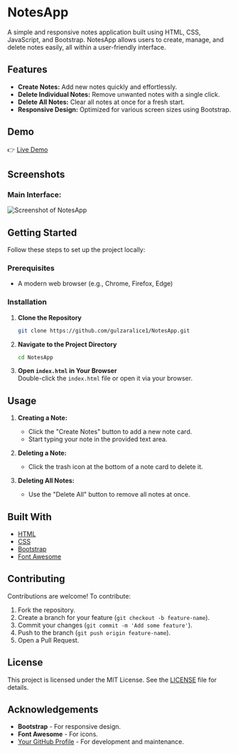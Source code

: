 # NotesApp

A simple and responsive notes application built using HTML, CSS, JavaScript, and Bootstrap. NotesApp allows users to create, manage, and delete notes easily, all within a user-friendly interface.

## Features

- **Create Notes:** Add new notes quickly and effortlessly.
- **Delete Individual Notes:** Remove unwanted notes with a single click.
- **Delete All Notes:** Clear all notes at once for a fresh start.
- **Responsive Design:** Optimized for various screen sizes using Bootstrap.

## Demo

👉 [Live Demo](https://gulzaralice1.github.io/NotesApp/)

## Screenshots

### Main Interface:
![Screenshot of NotesApp](screenshot.png)

## Getting Started

Follow these steps to set up the project locally:

### Prerequisites

- A modern web browser (e.g., Chrome, Firefox, Edge)

### Installation

1. **Clone the Repository**  
   ```bash
   git clone https://github.com/gulzaralice1/NotesApp.git
   ```

2. **Navigate to the Project Directory**  
   ```bash
   cd NotesApp
   ```

3. **Open `index.html` in Your Browser**  
   Double-click the `index.html` file or open it via your browser.

## Usage

1. **Creating a Note:**  
   - Click the "Create Notes" button to add a new note card.
   - Start typing your note in the provided text area.

2. **Deleting a Note:**  
   - Click the trash icon at the bottom of a note card to delete it.

3. **Deleting All Notes:**  
   - Use the "Delete All" button to remove all notes at once.

## Built With

- [HTML](https://developer.mozilla.org/en-US/docs/Web/HTML)
- [CSS](https://developer.mozilla.org/en-US/docs/Web/CSS)
- [Bootstrap](https://getbootstrap.com/)
- [Font Awesome](https://fontawesome.com/)

## Contributing

Contributions are welcome! To contribute:

1. Fork the repository.
2. Create a branch for your feature (`git checkout -b feature-name`).
3. Commit your changes (`git commit -m 'Add some feature'`).
4. Push to the branch (`git push origin feature-name`).
5. Open a Pull Request.

## License

This project is licensed under the MIT License. See the [LICENSE](LICENSE) file for details.

## Acknowledgements

- **Bootstrap** - For responsive design.
- **Font Awesome** - For icons.
- [Your GitHub Profile](https://github.com/gulzaralice1) - For development and maintenance.
